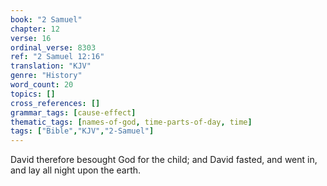 ```yaml
---
book: "2 Samuel"
chapter: 12
verse: 16
ordinal_verse: 8303
ref: "2 Samuel 12:16"
translation: "KJV"
genre: "History"
word_count: 20
topics: []
cross_references: []
grammar_tags: [cause-effect]
thematic_tags: [names-of-god, time-parts-of-day, time]
tags: ["Bible","KJV","2-Samuel"]
---
```

David therefore besought God for the child; and David fasted, and went in, and lay all night upon the earth.
